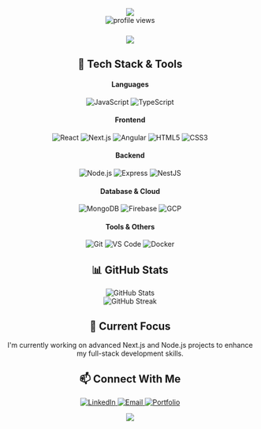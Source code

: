 <div align="center">
  <img src="https://capsule-render.vercel.app/api?type=waving&color=0:363636,100:000000&height=200&section=header&text=Hasibul%20Islam&fontSize=60&fontColor=ffffff&animation=fadeIn" />
</div>

<div align="center">
  <img src="https://komarev.com/ghpvc/?username=hasibul1670&style=for-the-badge&color=000000" alt="profile views" />
</div>

<h3 align="center">
  <img src="https://readme-typing-svg.demolab.com?font=Fira+Code&weight=600&size=22&pause=1000&color=363636&center=true&vCenter=true&width=435&lines=Full+Stack+Developer;Full+Stack+Engineer;JavaScript+Enthusiast" />
</h3>

<div align="center">
  <h2>🚀 Tech Stack & Tools</h2>
</div>

<div align="center">
  <h4>Languages</h4>
  <p>
    <img src="https://img.shields.io/badge/JavaScript-F7DF1E?style=for-the-badge&logo=javascript&logoColor=black" alt="JavaScript" />
    <img src="https://img.shields.io/badge/TypeScript-3178C6?style=for-the-badge&logo=typescript&logoColor=white" alt="TypeScript" />
  </p>

  <h4>Frontend</h4>
  <p>
    <img src="https://img.shields.io/badge/React-61DAFB?style=for-the-badge&logo=react&logoColor=black" alt="React" />
    <img src="https://img.shields.io/badge/Next.js-000000?style=for-the-badge&logo=next.js&logoColor=white" alt="Next.js" />
    <img src="https://img.shields.io/badge/Angular-DD0031?style=for-the-badge&logo=angular&logoColor=white" alt="Angular" />
    <img src="https://img.shields.io/badge/HTML5-E34F26?style=for-the-badge&logo=html5&logoColor=white" alt="HTML5" />
    <img src="https://img.shields.io/badge/CSS3-1572B6?style=for-the-badge&logo=css3&logoColor=white" alt="CSS3" />
  </p>

  <h4>Backend</h4>
  <p>
    <img src="https://img.shields.io/badge/Node.js-339933?style=for-the-badge&logo=node.js&logoColor=white" alt="Node.js" />
    <img src="https://img.shields.io/badge/Express-000000?style=for-the-badge&logo=express&logoColor=white" alt="Express" />
    <img src="https://img.shields.io/badge/NestJS-E0234E?style=for-the-badge&logo=nestjs&logoColor=white" alt="NestJS" />
  </p>

  <h4>Database & Cloud</h4>
  <p>
    <img src="https://img.shields.io/badge/MongoDB-47A248?style=for-the-badge&logo=mongodb&logoColor=white" alt="MongoDB" />
    <img src="https://img.shields.io/badge/Firebase-FFCA28?style=for-the-badge&logo=firebase&logoColor=black" alt="Firebase" />
    <img src="https://img.shields.io/badge/Google_Cloud-4285F4?style=for-the-badge&logo=google-cloud&logoColor=white" alt="GCP" />
  </p>

  <h4>Tools & Others</h4>
  <p>
    <img src="https://img.shields.io/badge/Git-F05032?style=for-the-badge&logo=git&logoColor=white" alt="Git" />
    <img src="https://img.shields.io/badge/VS_Code-007ACC?style=for-the-badge&logo=visual-studio-code&logoColor=white" alt="VS Code" />
    <img src="https://img.shields.io/badge/Docker-2496ED?style=for-the-badge&logo=docker&logoColor=white" alt="Docker" />
  </p>
</div>

<div align="center">
  <h2>📊 GitHub Stats</h2>
</div>

<div align="center">
  <img src="https://github-readme-stats.vercel.app/api?username=hasibul1670&show_icons=true&theme=dark" alt="GitHub Stats" />
</div>

<div align="center">
  <img src="https://github-readme-streak-stats.herokuapp.com/?user=hasibul1670&theme=dark" alt="GitHub Streak" />
</div>

<div align="center">
  <h2>🔭 Current Focus</h2>
  <p>I'm currently working on advanced Next.js and Node.js projects to enhance my full-stack development skills.</p>
</div>

<div align="center">
  <h2>📫 Connect With Me</h2>
  <p>
    <a href="https://linkedin.com/in/hasibul-islam" target="_blank">
      <img src="https://img.shields.io/badge/LinkedIn-0077B5?style=for-the-badge&logo=linkedin&logoColor=white" alt="LinkedIn" />
    </a>
    <a href="mailto:hasibul.dcc@gmail.com">
      <img src="https://img.shields.io/badge/Email-D14836?style=for-the-badge&logo=gmail&logoColor=white" alt="Email" />
    </a>
    <a href="https://hasibul-islam-portfolio.vercel.app" target="_blank">
      <img src="https://img.shields.io/badge/Portfolio-000000?style=for-the-badge&logo=vercel&logoColor=white" alt="Portfolio" />
    </a>
  </p>
</div>

<div align="center">
  <img src="https://capsule-render.vercel.app/api?type=waving&color=0:000000,100:363636&height=100&section=footer" />
</div>
